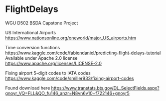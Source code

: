 # FlightDelays
WGU D502 BSDA Capstone Project


US International Airports
https://www.nationsonline.org/oneworld/major_US_airports.htm

Time conversion functions
https://www.kaggle.com/code/fabiendaniel/predicting-flight-delays-tutorial
Available under Apache 2.0 license https://www.apache.org/licenses/LICENSE-2.0

Fixing airport 5-digit codes to IATA codes
https://www.kaggle.com/code/smiller933/fixing-airport-codes

Found download here
https://www.transtats.bts.gov/DL_SelectFields.aspx?gnoyr_VQ=FLL&QO_fu146_anzr=N8vn6v10+f722146+gnoyr5